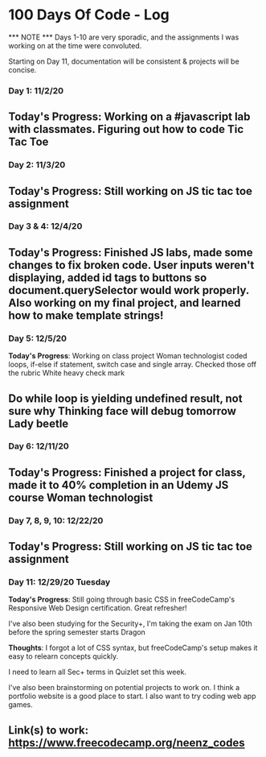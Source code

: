 # 100 Days Of Code - Log


*** NOTE ***
Days 1-10 are very sporadic, and the assignments I was working on at the time were convoluted. 

Starting on Day 11, documentation will be consistent & projects will be concise. 



### Day 1: 11/2/20

**Today's Progress**: Working on a #javascript lab with classmates. Figuring out how to code Tic Tac Toe
--------------------------------------------------------------------------------------------------------------------------------------------------------------------
### Day 2: 11/3/20

**Today's Progress**: Still working on JS tic tac toe assignment
--------------------------------------------------------------------------------------------------------------------------------------------------------------------
### Day 3 & 4: 12/4/20

**Today's Progress**: Finished JS labs, made some changes to fix broken code. User inputs weren't displaying, added id tags to buttons so document.querySelector would work properly. Also working on my final project, and learned how to make template strings!
--------------------------------------------------------------------------------------------------------------------------------------------------------------------
### Day 5: 12/5/20

**Today's Progress**: Working on class project Woman technologist coded loops, if-else if statement, switch case and single array. Checked those off the rubric White heavy check mark

Do while loop is yielding undefined result, not sure why Thinking face will debug tomorrow Lady beetle
--------------------------------------------------------------------------------------------------------------------------------------------------------------------
### Day 6: 12/11/20

**Today's Progress**: Finished a project for class, made it to 40% completion in an Udemy JS course Woman technologist
--------------------------------------------------------------------------------------------------------------------------------------------------------------------
### Day 7, 8, 9, 10: 12/22/20

**Today's Progress**: Still working on JS tic tac toe assignment
--------------------------------------------------------------------------------------------------------------------------------------------------------------------
### Day 11: 12/29/20 Tuesday

**Today's Progress**: Still going through basic CSS in freeCodeCamp's Responsive Web Design certification. Great refresher!

I've also been studying for the Security+, I'm taking the exam on Jan 10th before the spring semester starts Dragon

**Thoughts**: I forgot a lot of CSS syntax, but freeCodeCamp's setup makes it easy to relearn concepts quickly. 

I need to learn all Sec+ terms in Quizlet set this week.

I've also been brainstorming on potential projects to work on. I think a portfolio website is a good place to start. I also want to try coding web app games.

**Link(s) to work**: https://www.freecodecamp.org/neenz_codes
--------------------------------------------------------------------------------------------------------------------------------------------------------------------

